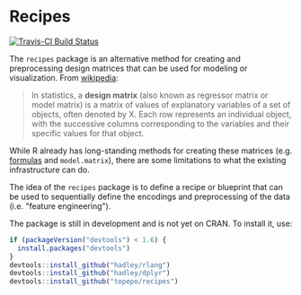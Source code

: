 # Recipes

 [![Travis-CI Build Status](https://travis-ci.org/.svg?branch=master)](https://travis-ci.org/)
  

The `recipes` package is an alternative method for creating and preprocessing design matrices that can be used for modeling or visualization. From [wikipedia](https://en.wikipedia.org/wiki/Design_matrix):

 > In statistics, a **design matrix** (also known as regressor matrix or model matrix) is a matrix of values of explanatory variables of a set of objects, often denoted by X. Each row represents an individual object, with the successive columns corresponding to the variables and their specific values for that object.

While R already has long-standing methods for creating these matrices (e.g. [formulas](https://www.rstudio.com/rviews/2017/02/01/the-r-formula-method-the-good-parts) and `model.matrix`), there are some limitations to what the existing infrastructure can do. 

The idea of the `recipes` package is to define a recipe or blueprint that can be used to sequentially define the encodings and preprocessing of the data (i.e. "feature engineering"). 

The package is still in development and is not yet on CRAN. To install it, use:

```r
if (packageVersion("devtools") < 1.6) {
  install.packages("devtools")
}
devtools::install_github("hadley/rlang")
devtools::install_github("hadley/dplyr")
devtools::install_github("topepo/recipes")
```
